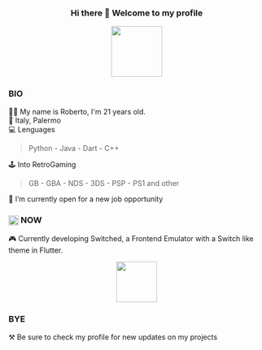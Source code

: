 <h3 align="center"> Hi there 👋 Welcome to my profile </h3>
<p align="center"><a href="https://github.com/portal305"><image align="center" src="https://raw.githubusercontent.com/milaan9/milaan9/main/catfly.gif" height="100px" width="100px"></a></p>

### BIO

🧑‍🦰 My name is Roberto, I'm 21 years old.<br>
📍 Italy, Palermo<br>
💻 Lenguages
  > Python - Java - Dart - C++<br>

🕹️ Into RetroGaming
  > GB - GBA - NDS - 3DS - PSP - PS1 and other<br>

💼 I’m currently open for a new job opportunity
  
<h3><image align="center" src="https://camo.githubusercontent.com/beb64ff21c883e318e4f5db5231c2ba4175705bea1c9249e82a41ab375db4f75/68747470733a2f2f6d65646961322e67697068792e636f6d2f6d656469612f51737347456d706b79454f684243623765312f67697068792e6769663f6369643d656366303565343761306e336769316266716e74716d6f62386739616964316f796a327772336473336d67373030626c267269643d67697068792e676966" height="20px" width="20px">  NOW</h3>

🎮 Currently developing Switched, a Frontend Emulator with a Switch like theme in Flutter.
<p align="center">
  <a href="https://github.com/portal305">
    <image align="center" src="https://amazeballs.co.za/wp-content/uploads/2017/12/Logo-Animation-1.gif" height="80px" width="80px">
  </a>
</p>
  
### BYE
⚒️ Be sure to check my profile for new updates on my projects
